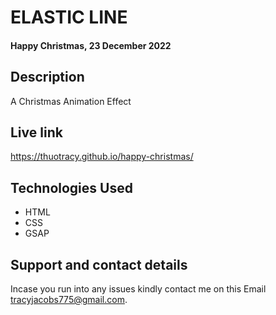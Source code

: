 # ELASTIC LINE
#### Happy Christmas, 23 December 2022

## Description
A Christmas Animation Effect

## Live link
https://thuotracy.github.io/happy-christmas/

## Technologies Used
* HTML
* CSS
* GSAP

## Support and contact details
Incase you run into any issues kindly contact me on this Email tracyjacobs775@gmail.com.

